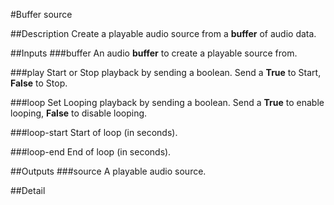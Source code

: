 #Buffer source

##Description
Create a playable audio source from a **buffer** of audio data.

##Inputs
###buffer
An audio **buffer** to create a playable source from.

###play
Start or Stop playback by sending a boolean. Send a **True** to Start, **False** to Stop.

###loop
Set Looping playback by sending a boolean. Send a **True** to enable looping, **False** to disable looping.

###loop-start
Start of loop (in seconds).

###loop-end
End of loop (in seconds).

##Outputs
###source
A playable audio source.

##Detail

